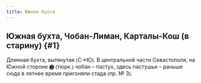 ```yaml
---
title: Южная бухта
---
```

## Южная бухта, Чобан-Лиман, Карталы-Кош (в старину) {#1}

Длинная бухта, вытянутая ⦅С→Ю⦆. В центральной части Севастополя, на Южной стороне ❷ ⦅тюрк.⦆ чобан – пастух, здесь пастушья – раньше сюда в летнее время пригоняли стада ⦅пр. № 3⦆.
